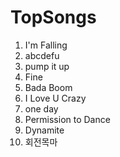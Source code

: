 # TopSongs

1. I'm Falling
2. abcdefu
3. pump it up
4. Fine
5. Bada Boom
6. I Love U Crazy
7. one day
8. Permission to Dance
9. Dynamite
10. 회전목마
